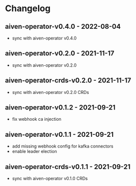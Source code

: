 # Changelog

## aiven-operator-v0.4.0 - 2022-08-04
* sync with aiven-operator v0.4.0

## aiven-operator-v0.2.0 - 2021-11-17
* sync with aiven-operator v0.2.0

## aiven-operator-crds-v0.2.0 - 2021-11-17
* sync with aiven-operator v0.2.0 CRDs

## aiven-operator-v0.1.2 - 2021-09-21
* fix webhook ca injection

## aiven-operator-v0.1.1 - 2021-09-21
* add missing webhook config for kafka connectors
* enable leader election

## aiven-operator-crds-v0.1.1 - 2021-09-21
* sync with aiven-operator v0.1.0 CRDs
